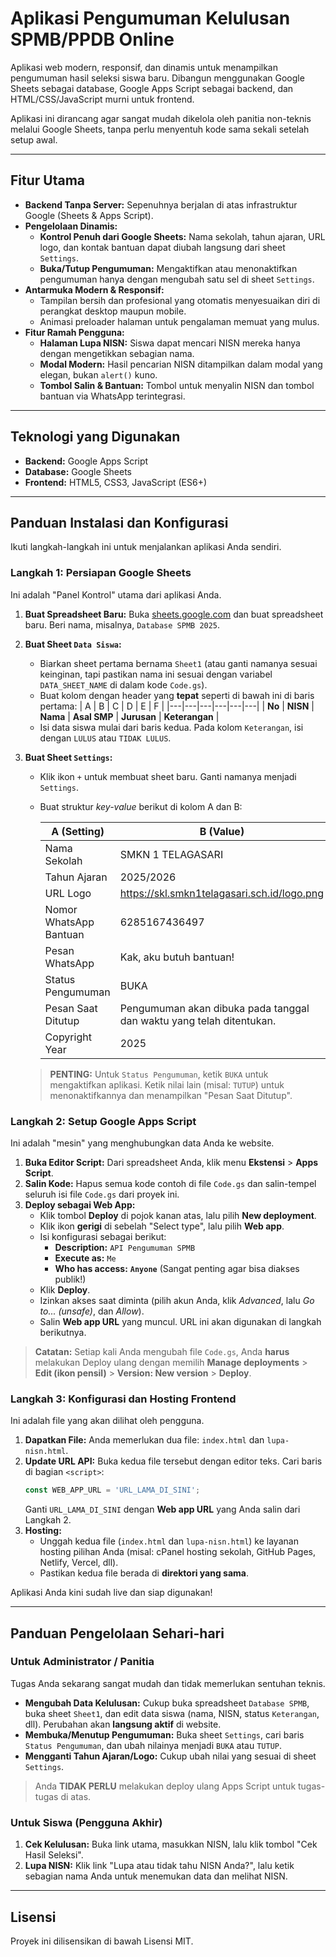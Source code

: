 # Aplikasi Pengumuman Kelulusan SPMB/PPDB Online



Aplikasi web modern, responsif, dan dinamis untuk menampilkan pengumuman hasil seleksi siswa baru. Dibangun menggunakan Google Sheets sebagai database, Google Apps Script sebagai backend, dan HTML/CSS/JavaScript murni untuk frontend.

Aplikasi ini dirancang agar sangat mudah dikelola oleh panitia non-teknis melalui Google Sheets, tanpa perlu menyentuh kode sama sekali setelah setup awal.

---

## Fitur Utama

*   **Backend Tanpa Server:** Sepenuhnya berjalan di atas infrastruktur Google (Sheets & Apps Script).
*   **Pengelolaan Dinamis:**
    *   **Kontrol Penuh dari Google Sheets:** Nama sekolah, tahun ajaran, URL logo, dan kontak bantuan dapat diubah langsung dari sheet `Settings`.
    *   **Buka/Tutup Pengumuman:** Mengaktifkan atau menonaktifkan pengumuman hanya dengan mengubah satu sel di sheet `Settings`.
*   **Antarmuka Modern & Responsif:**
    *   Tampilan bersih dan profesional yang otomatis menyesuaikan diri di perangkat desktop maupun mobile.
    *   Animasi preloader halaman untuk pengalaman memuat yang mulus.
*   **Fitur Ramah Pengguna:**
    *   **Halaman Lupa NISN:** Siswa dapat mencari NISN mereka hanya dengan mengetikkan sebagian nama.
    *   **Modal Modern:** Hasil pencarian NISN ditampilkan dalam modal yang elegan, bukan `alert()` kuno.
    *   **Tombol Salin & Bantuan:** Tombol untuk menyalin NISN dan tombol bantuan via WhatsApp terintegrasi.

---

## Teknologi yang Digunakan

*   **Backend:** Google Apps Script
*   **Database:** Google Sheets
*   **Frontend:** HTML5, CSS3, JavaScript (ES6+)

---

## Panduan Instalasi dan Konfigurasi

Ikuti langkah-langkah ini untuk menjalankan aplikasi Anda sendiri.

### Langkah 1: Persiapan Google Sheets

Ini adalah "Panel Kontrol" utama dari aplikasi Anda.

1.  **Buat Spreadsheet Baru:** Buka [sheets.google.com](https://sheets.google.com) dan buat spreadsheet baru. Beri nama, misalnya, `Database SPMB 2025`.

2.  **Buat Sheet `Data Siswa`:**
    *   Biarkan sheet pertama bernama `Sheet1` (atau ganti namanya sesuai keinginan, tapi pastikan nama ini sesuai dengan variabel `DATA_SHEET_NAME` di dalam kode `Code.gs`).
    *   Buat kolom dengan header yang **tepat** seperti di bawah ini di baris pertama:
        | A | B | C | D | E | F |
        |---|---|---|---|---|---|
        | **No** | **NISN** | **Nama** | **Asal SMP** | **Jurusan** | **Keterangan** |
    *   Isi data siswa mulai dari baris kedua. Pada kolom `Keterangan`, isi dengan `LULUS` atau `TIDAK LULUS`.

3.  **Buat Sheet `Settings`:**
    *   Klik ikon `+` untuk membuat sheet baru. Ganti namanya menjadi `Settings`.
    *   Buat struktur *key-value* berikut di kolom A dan B:

        | A (Setting) | B (Value) |
        |---|---|
        | Nama Sekolah | SMKN 1 TELAGASARI |
        | Tahun Ajaran | 2025/2026 |
        | URL Logo | https://skl.smkn1telagasari.sch.id/logo.png |
        | Nomor WhatsApp Bantuan | 6285167436497 |
        | Pesan WhatsApp | Kak, aku butuh bantuan! |
        | Status Pengumuman | BUKA |
        | Pesan Saat Ditutup | Pengumuman akan dibuka pada tanggal dan waktu yang telah ditentukan. |
        | Copyright Year | 2025 |

    > **PENTING:** Untuk `Status Pengumuman`, ketik `BUKA` untuk mengaktifkan aplikasi. Ketik nilai lain (misal: `TUTUP`) untuk menonaktifkannya dan menampilkan "Pesan Saat Ditutup".

### Langkah 2: Setup Google Apps Script

Ini adalah "mesin" yang menghubungkan data Anda ke website.

1.  **Buka Editor Script:** Dari spreadsheet Anda, klik menu **Ekstensi** > **Apps Script**.
2.  **Salin Kode:** Hapus semua kode contoh di file `Code.gs` dan salin-tempel seluruh isi file `Code.gs` dari proyek ini.
3.  **Deploy sebagai Web App:**
    *   Klik tombol **Deploy** di pojok kanan atas, lalu pilih **New deployment**.
    *   Klik ikon **gerigi** di sebelah "Select type", lalu pilih **Web app**.
    *   Isi konfigurasi sebagai berikut:
        *   **Description:** `API Pengumuman SPMB`
        *   **Execute as:** `Me`
        *   **Who has access:** **`Anyone`** (Sangat penting agar bisa diakses publik!)
    *   Klik **Deploy**.
    *   Izinkan akses saat diminta (pilih akun Anda, klik *Advanced*, lalu *Go to... (unsafe)*, dan *Allow*).
    *   Salin **Web app URL** yang muncul. URL ini akan digunakan di langkah berikutnya.

> **Catatan:** Setiap kali Anda mengubah file `Code.gs`, Anda **harus** melakukan Deploy ulang dengan memilih **Manage deployments** > **Edit (ikon pensil)** > **Version: New version** > **Deploy**.

### Langkah 3: Konfigurasi dan Hosting Frontend

Ini adalah file yang akan dilihat oleh pengguna.

1.  **Dapatkan File:** Anda memerlukan dua file: `index.html` dan `lupa-nisn.html`.
2.  **Update URL API:** Buka kedua file tersebut dengan editor teks. Cari baris di bagian `<script>`:
    ```javascript
    const WEB_APP_URL = 'URL_LAMA_DI_SINI';
    ```
    Ganti `URL_LAMA_DI_SINI` dengan **Web app URL** yang Anda salin dari Langkah 2.
3.  **Hosting:**
    *   Unggah kedua file (`index.html` dan `lupa-nisn.html`) ke layanan hosting pilihan Anda (misal: cPanel hosting sekolah, GitHub Pages, Netlify, Vercel, dll).
    *   Pastikan kedua file berada di **direktori yang sama**.

Aplikasi Anda kini sudah live dan siap digunakan!

---

## Panduan Pengelolaan Sehari-hari

### Untuk Administrator / Panitia

Tugas Anda sekarang sangat mudah dan tidak memerlukan sentuhan teknis.

*   **Mengubah Data Kelulusan:** Cukup buka spreadsheet `Database SPMB`, buka sheet `Sheet1`, dan edit data siswa (nama, NISN, status `Keterangan`, dll). Perubahan akan **langsung aktif** di website.
*   **Membuka/Menutup Pengumuman:** Buka sheet `Settings`, cari baris `Status Pengumuman`, dan ubah nilainya menjadi `BUKA` atau `TUTUP`.
*   **Mengganti Tahun Ajaran/Logo:** Cukup ubah nilai yang sesuai di sheet `Settings`.

> Anda **TIDAK PERLU** melakukan deploy ulang Apps Script untuk tugas-tugas di atas.

### Untuk Siswa (Pengguna Akhir)

1.  **Cek Kelulusan:** Buka link utama, masukkan NISN, lalu klik tombol "Cek Hasil Seleksi".
2.  **Lupa NISN:** Klik link "Lupa atau tidak tahu NISN Anda?", lalu ketik sebagian nama Anda untuk menemukan data dan melihat NISN.

---

## Lisensi

Proyek ini dilisensikan di bawah Lisensi MIT.